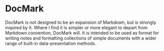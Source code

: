 # DocMark

DocMark is not designed to be an expansion of Markdown, but is strongly inspired by it. Where I find it is simpler or more elegant to depart from Markdown convention, DocMark will. It is intended to be used as format for writing notes and formatting collections of simple documents with a wider range of built-in data-presentation methods.